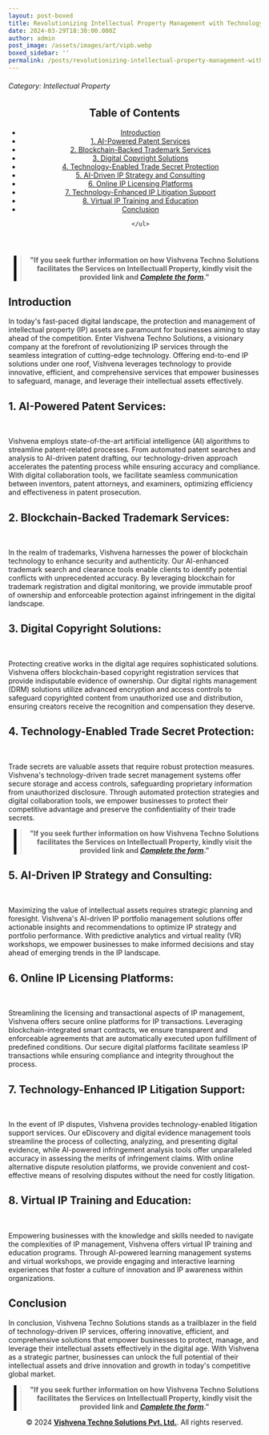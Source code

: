 ```yaml
---
layout: post-boxed
title: Revolutionizing Intellectual Property Management with Technology Angle
date: 2024-03-29T18:30:00.000Z
author: admin
post_image: /assets/images/art/vipb.webp
boxed_sidebar: ''
permalink: /posts/revolutionizing-intellectual-property-management-with-technology-angle
---
```


###### Category: Intellectual Property

<html lang="en">
<head>
    <meta charset="UTF-8">
    <meta name="viewport" content="width=device-width, initial-scale=1.0">
    <title><h1>Revolutionizing Intellectual Property Management with Technology Angle</h1></title>
    <meta name="description" content="Discover how Vishvena Techno Solutions integrates cutting-edge technology to revolutionize IP management, safeguarding and leveraging intellectual assets effectively.">
</head>
<body>
   <header>
	<h2>Table of Contents</h2>
       <nav>
			<ul>
			<li><a href="#introduction">Introduction</a></li>
			<li><a href="#1">1. AI-Powered Patent Services</a></li>
			<li><a href="#2">2. Blockchain-Backed Trademark Services</a></li>
			<li><a href="#3">3. Digital Copyright Solutions</a></li>
			<li><a href="#4">4. Technology-Enabled Trade Secret Protection</a></li>	
			<li><a href="#5">5. AI-Driven IP Strategy and Consulting</a></li>	
			<li><a href="#6">6. Online IP Licensing Platforms</a></li>
			<li><a href="#7">7. Technology-Enhanced IP Litigation Support</a></li>
			<li><a href="#8">8. Virtual IP Training and Education</a></li>
		<li><a href="#conclusion">Conclusion</a></li>

```
</ul>
```

</nav>
</header>

<center><blockquote style="position:relative;">
<p><b style="font-size:1em;">"If you seek further information on how Vishvena Techno Solutions facilitates the Services on Intellectuall Property, kindly visit the provided link and <a href="/contact"><i>Complete the form</i></a>."</b></p>
<div style="position:absolute; top:0; bottom:0; left:-15px; border-left:5px solid black;"></div>
</blockquote></center>

<article>
    <section id="introduction">
        <h2>Introduction</h2>
        <p>In today's fast-paced digital landscape, the protection and management of intellectual property (IP) assets are paramount for businesses aiming to stay ahead of the competition. Enter Vishvena Techno Solutions, a visionary company at the forefront of revolutionizing IP services through the seamless integration of cutting-edge technology. Offering end-to-end IP solutions under one roof, Vishvena leverages technology to provide innovative, efficient, and comprehensive services that empower businesses to safeguard, manage, and leverage their intellectual assets effectively.</p>

</section>

<section id="1">
	<h2>1. AI-Powered Patent Services:</h2>

<img src="/assets/images/art/vipa21.webp" alt="" style="max-width:100%; height:auto;"><br><br>

<p>Vishvena employs state-of-the-art artificial intelligence (AI) algorithms to streamline patent-related processes. From automated patent searches and analysis to AI-driven patent drafting, our technology-driven approach accelerates the patenting process while ensuring accuracy and compliance. With digital collaboration tools, we facilitate seamless communication between inventors, patent attorneys, and examiners, optimizing efficiency and effectiveness in patent prosecution.</p>

</section>

<section id="2">
	<h2>2. Blockchain-Backed Trademark Services:</h2>

<img src="/assets/images/art/vipa22.webp" alt="" style="max-width:100%; height:auto;"><br><br>

<p>In the realm of trademarks, Vishvena harnesses the power of blockchain technology to enhance security and authenticity. Our AI-enhanced trademark search and clearance tools enable clients to identify potential conflicts with unprecedented accuracy. By leveraging blockchain for trademark registration and digital monitoring, we provide immutable proof of ownership and enforceable protection against infringement in the digital landscape.</p>

</section>

<section id="3">
	<h2>3. Digital Copyright Solutions:</h2>
<img src="/assets/images/art/vipa23.webp" alt="" style="max-width:100%; height:auto;"><br><br>

<p>Protecting creative works in the digital age requires sophisticated solutions. Vishvena offers blockchain-based copyright registration services that provide indisputable evidence of ownership. Our digital rights management (DRM) solutions utilize advanced encryption and access controls to safeguard copyrighted content from unauthorized use and distribution, ensuring creators receive the recognition and compensation they deserve.</p>

</section>

<section id="4">
	<h2>4. Technology-Enabled Trade Secret Protection:</h2>

<img src="/assets/images/art/vipa24.webp" alt="" style="max-width:100%; height:auto;"><br><br>

<p>Trade secrets are valuable assets that require robust protection measures. Vishvena's technology-driven trade secret management systems offer secure storage and access controls, safeguarding proprietary information from unauthorized disclosure. Through automated protection strategies and digital collaboration tools, we empower businesses to protect their competitive advantage and preserve the confidentiality of their trade secrets.</p>

</section>

<center><blockquote style="position:relative;">
<p><b style="font-size:1em;">"If you seek further information on how Vishvena Techno Solutions facilitates the Services on Intellectuall Property, kindly visit the provided link and <a href="/contact"><i>Complete the form</i></a>."</b></p>
<div style="position:absolute; top:0; bottom:0; left:-15px; border-left:5px solid black;"></div>
</blockquote></center>

<section id="5">
	<h2>5. AI-Driven IP Strategy and Consulting:</h2>
<img src="/assets/images/art/vipa25.webp" alt="" style="max-width:100%; height:auto;"><br><br>

<p>Maximizing the value of intellectual assets requires strategic planning and foresight. Vishvena's AI-driven IP portfolio management solutions offer actionable insights and recommendations to optimize IP strategy and portfolio performance. With predictive analytics and virtual reality (VR) workshops, we empower businesses to make informed decisions and stay ahead of emerging trends in the IP landscape.</p>

</section>

<section id="6">
	<h2>6. Online IP Licensing Platforms:</h2>

<img src="/assets/images/art/vipa26.webp" alt="" style="max-width:100%; height:auto;"><br><br>

<p>Streamlining the licensing and transactional aspects of IP management, Vishvena offers secure online platforms for IP transactions. Leveraging blockchain-integrated smart contracts, we ensure transparent and enforceable agreements that are automatically executed upon fulfillment of predefined conditions. Our secure digital platforms facilitate seamless IP transactions while ensuring compliance and integrity throughout the process.</p>

</section>

<section id="7">
	<h2>7. Technology-Enhanced IP Litigation Support:</h2>

<img src="/assets/images/art/vipa27.webp" alt="" style="max-width:100%; height:auto;"><br><br>

<p>In the event of IP disputes, Vishvena provides technology-enabled litigation support services. Our eDiscovery and digital evidence management tools streamline the process of collecting, analyzing, and presenting digital evidence, while AI-powered infringement analysis tools offer unparalleled accuracy in assessing the merits of infringement claims. With online alternative dispute resolution platforms, we provide convenient and cost-effective means of resolving disputes without the need for costly litigation.</p>

</section>

<section id="8">
	<h2>8. Virtual IP Training and Education:</h2>

<img src="/assets/images/art/vipa28.webp" alt="" style="max-width:100%; height:auto;"><br><br>

<p>Empowering businesses with the knowledge and skills needed to navigate the complexities of IP management, Vishvena offers virtual IP training and education programs. Through AI-powered learning management systems and virtual workshops, we provide engaging and interactive learning experiences that foster a culture of innovation and IP awareness within organizations.</p>

</section>

<section id="#conclusion">
	<h2>Conclusion</h2>

<p>In conclusion, Vishvena Techno Solutions stands as a trailblazer in the field of technology-driven IP services, offering innovative, efficient, and comprehensive solutions that empower businesses to protect, manage, and leverage their intellectual assets effectively in the digital age. With Vishvena as a strategic partner, businesses can unlock the full potential of their intellectual assets and drive innovation and growth in today's competitive global market.</p>

</section>

</article>

<center><blockquote style="position:relative;">
<p><b style="font-size:1em;">"If you seek further information on how Vishvena Techno Solutions facilitates the Services on Intellectuall Property, kindly visit the provided link and <a href="/contact"><i>Complete the form</i></a>."</b></p>
<div style="position:absolute; top:0; bottom:0; left:-15px; border-left:5px solid black;"></div>
</blockquote></center>

<footer>
<center><p>&copy; 2024 <a href="https://vishvena.com"><b>Vishvena Techno Solutions Pvt. Ltd.</b></a>. All rights reserved.</p></center>

</footer>
</body>
</html>
